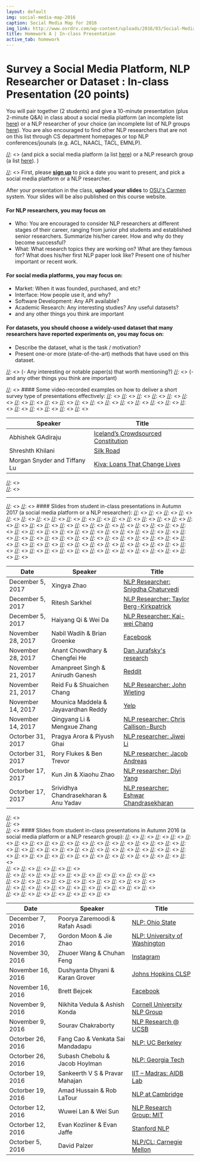 ```yaml
---
layout: default
img: social-media-map-2016
caption: Social Media Map for 2016
img_link: http://www.ovrdrv.com/wp-content/uploads/2016/03/Social-Media-Map-2016.pdf
title: Homework A | In-class Presentation
active_tab: homework
---
```




Survey a Social Media Platform, NLP Researcher or Dataset <span class="text-muted">: In-class Presentation (20 points)</span> 
=============================================================

You will pair together (2 students) and give a 10-minute presentation (plus 2-minute Q&A) in class about a social media platform (an incomplete list [here](http://www.ovrdrv.com/wp-content/uploads/2016/03/Social-Media-Map-2016.pdf)) or a NLP researcher of your choice (an incomplete list of NLP groups [here](https://www.quora.com/Which-are-the-best-schools-for-studying-natural-language-processing)). You are also encouraged to find other NLP researchers that are not on this list through CS department homepages or top NLP conferences/jounals (e.g. ACL, NAACL, TACL, EMNLP). 

[//]: <> (on a social media platform or a NLP research group of your choice. )
[//]: <> (and pick a social media platform (a list [here](http://www.ovrdrv.com/wp-content/uploads/2016/03/Social-Media-Map-2016.pdf)) or a NLP research group (a list [here](https://www.quora.com/Which-are-the-best-schools-for-studying-natural-language-processing)). )

[//]: <> First, please **[sign up](https://docs.google.com/spreadsheets/d/1KO_8SZt6g2igaoMbj96JgtdHuXr8rYdCzRrR_qVCXh8/edit?usp=sharing)** to pick a date you want to present, and pick a social media platform or a NLP researcher. 

After your presentation in the class, **upload your slides** to [OSU's Carmen](https://carmen.osu.edu/) system. Your slides will be also published on this course website. 

#### For NLP researchers, you may focus on

- Who: You are encouraged to consider NLP researchers at different stages of their career, ranging from junior phd students and established senior researchers. Summarize his/her career. How and why do they become successful?
- What: What research topics they are working on? What are they famous for? What does his/her first NLP paper look like? Present one of his/her important or recent work.  

#### For social media platforms, you may focus on:

- Market: When it was founded, purchased, and etc?
- Interface: How people use it, and why?
- Software Development: Any API available?
- Academic Research: Any interesting studies? Any useful datasets?
- and any other things you think are important

#### For datasets, you should choose a widely-used dataset that many researchers have reported experiments on, you may focus on:

- Describe the dataset, what is the task / motivation?
- Present one-or more (state-of-the-art) methods that have used on this dataset.

[//]: <> (#### For NLP research groups, you may focus on:)

[//]: <> (- Who? What are the prominent researchers, famous students or alumni?)
[//]: <> (- What do they do? What research topics they are working on?)
[//]: <> (- Any interesting or notable paper(s) that worth mentioning?)
[//]: <> (- and any other things you think are important)

[//]: <hr>

[//]: <>  #### Some video-recorded examples on how to deliver a short survey type of presentations effectively: 
[//]: <> 
[//]: <>   <table class="table table-striped">
[//]: <>     <thead>
[//]: <>       <tr>
[//]: <>         <th>Speaker</th>
[//]: <>         <th>Title</th>
[//]: <>       </tr>
[//]: <>     </thead>
[//]: <>     <tbody>
[//]: <>       <tr>
[//]: <>         <td>Abhishek GAdiraju</td>
[//]: <>         <td><a href="https://vimeo.com/106347045">Iceland’s Crowdsourced Constitution</a></td>
[//]: <>       </tr>
[//]: <>       <tr>
[//]: <>         <td>Shreshth Khilani</td>
[//]: <>         <td><a href="https://vimeo.com/106529777">Silk Road</a></td>
[//]: <>       </tr>
[//]: <>       <tr>
[//]: <>         <td>Morgan Snyder and Tiffany Lu</td>
[//]: <>         <td><a href="https://vimeo.com/106435795">Kiva: Loans That Change Lives</a></td>
[//]: <>       </tr>
[//]: <>     </tbody>
[//]: <>   </table>
[//]: <>  
[//]: <> <hr>
[//]: <> 
[//]: <> #### Slides from student in-class presentations in Autumn 2017 (a social media platform or a NLP researcher): 
[//]: <> 
[//]: <> 
[//]: <>   <table class="table table-striped">
[//]: <>     <thead>
[//]: <>       <tr>
[//]: <>         <th> Date </th>
[//]: <>         <th>Speaker</th>
[//]: <>         <th>Title</th>
[//]: <>       </tr>
[//]: <>     </thead>
[//]: <>     <tbody>
[//]: <>     	<tr>
[//]: <>         <td>December 5, 2017</td>
[//]: <>         <td>Xingya Zhao</td>
[//]: <>         <td><a href="./slides/students_2017/cse5539pre_xzhao.pdf">NLP Researcher: Snigdha Chaturvedi</a></td>
[//]: <>       </tr>
[//]: <>     	<tr>
[//]: <>         <td>December 5, 2017</td>
[//]: <>         <td>Ritesh Sarkhel</td>
[//]: <>         <td><a href="./slides/students_2017/Presentation.pdf">NLP Researcher: Taylor Berg-Kirkpatrick</a></td>
[//]: <>       </tr>
[//]: <>     	<tr>
[//]: <>         <td>December 5, 2017</td>
[//]: <>         <td>Haiyang Qi & Wei Da</td>
[//]: <>         <td><a href="./slides/students_2017/Presentation2.pdf">NLP Researcher: Kai-wei Chang</a></td>
[//]: <>       </tr>
[//]: <>     	<tr>
[//]: <>         <td>November 28, 2017</td>
[//]: <>         <td>Nabil Wadih & Brian Groenke</td>
[//]: <>         <td><a href="./slides/students_2017/Facebook_NLP.pdf">Facebook</a></td>
[//]: <>       </tr>
[//]: <>     	<tr>
[//]: <>         <td>November 28, 2017</td>
[//]: <>         <td>Anant Chowdhary & Chengfei He</td>
[//]: <>         <td><a href="./slides/students_2017/NLP_presentation.pdf">Dan Jurafsky's research</a></td>
[//]: <>       </tr>
[//]: <>     	<tr>
[//]: <>         <td>November 21, 2017</td>
[//]: <>         <td>Amanpreet Singh & Anirudh Ganesh</td>
[//]: <>         <td><a href="./slides/students_2017/Reddit_Presentation.pdf">Reddit</a></td>
[//]: <>       </tr>
[//]: <>     	<tr>
[//]: <>         <td>November 21, 2017</td>
[//]: <>         <td>Reid Fu & Shuaichen Chang</td>
[//]: <>         <td><a href="./slides/students_2017/5539_presentation.pdf">NLP Researcher: John Wieting</a></td>
[//]: <>       </tr>
[//]: <>     	<tr>
[//]: <>         <td>November 14, 2017</td>
[//]: <>         <td>Mounica Maddela & Jayavardhan Reddy</td>
[//]: <>         <td><a href="./slides/students_2017/Inclass_ Presentation_Mounica_Jayavardhan.pdf">Yelp</a></td>
[//]: <>       </tr>
[//]: <>         <tr>
[//]: <>         <td>November 14, 2017</td>
[//]: <>         <td>Qingyang Li & Mengxue Zhang</td>
[//]: <>         <td><a href="./slides/students_2017/Social_Media_Presentation.ppt">NLP researcher: Chris Callison-Burch</a></td>
[//]: <>       </tr>
[//]: <>       <tr>
[//]: <>         <td>Octorber 31, 2017</td>
[//]: <>         <td>Pragya Arora & Piyush Ghai</td>
[//]: <>         <td><a href="./slides/students_2017/Jiwei Li_NLP_Researcher.pdf">NLP researcher: Jiwei Li</a></td>
[//]: <>       </tr>
[//]: <>       <tr>
[//]: <>         <td>Octorber 31, 2017</td>
[//]: <>         <td>Rory Flukes & Ben Trevor</td>
[//]: <>         <td><a href="./slides/students_2017/Social_Media_Presentation.pdf">NLP researcher: Jacob Andreas</a></td>
[//]: <>       </tr>
[//]: <>       <tr>
[//]: <>         <td>Octorber 17, 2017</td>
[//]: <>         <td>Kun Jin & Xiaohu Zhao</td>
[//]: <>         <td><a href="./slides/students_2017/Presentation.pptx">NLP researcher: Diyi Yang</a></td>
[//]: <>       </tr>
[//]: <>         <tr>
[//]: <>         <td>Octorber 17, 2017</td>
[//]: <>         <td>Srividhya Chandrasekharan & Anu Yadav</td>
[//]: <>         <td><a href="./slides/students_2017/In-class presentation_Anu_Srividhya.pdf">NLP researcher: Eshwar Chandrasekharan</a></td>
[//]: <>       </tr>
[//]: <>     </tbody>
[//]: <>   </table>
[//]: <>   
[//]: <>     
[//]: <> #### Slides from student in-class presentations in Autumn 2016 (a social media platform or a NLP research group): 
[//]: <> 
[//]: <> 
[//]: <>   <table class="table table-striped">
[//]: <>     <thead>
[//]: <>       <tr>
[//]: <>         <th> Date </th>
[//]: <>         <th>Speaker</th>
[//]: <>         <th>Title</th>
[//]: <>       </tr>
[//]: <>     </thead>
[//]: <>     <tbody>
[//]: <>         <tr>
[//]: <>         <td>December 7, 2016</td>
[//]: <>         <td>Poorya Zaremoodi & Rafah Asadi</td>
[//]: <>         <td><a href="./slides/students/OSU_NLP_group.pdf">NLP: Ohio State</a></td>
[//]: <>       </tr>
[//]: <>         <tr>
[//]: <>         <td>December 7, 2016</td>
[//]: <>         <td>Gordon Moon & Jie Zhao</td>
[//]: <>         <td><a href="./slides/students/NLP_UW_gordon_jie.pdf">NLP: University of Washington</a></td>
[//]: <>       </tr>
[//]: <>         <tr>
[//]: <>         <td>November 30, 2016</td>
[//]: <>         <td>Zhuoer Wang & Chuhan Feng</td>
[//]: <>         <td><a href="./slides/students/Instagram.pdf">Instagram</a></td>
[//]: <>       </tr>
[//]: <>         <tr>
[//]: <>         <td>November 16, 2016</td>
[//]: <>         <td>Dushyanta Dhyani & Karan Grover</td>
[//]: <>         <td><a href="./slides/students/JHU_CLSP.pdf">Johns Hopkins CLSP</a></td>
[//]: <>       </tr>
[//]: <>         <tr>
[//]: <>         <td>November 16, 2016</td>
[//]: <>         <td>Brett Bejcek</td>
[//]: <>         <td><a href="./slides/students/Facebook.pdf">Facebook</a></td>
[//]: <>       </tr>
[//]: <>         <tr>
[//]: <>         <td>November 9, 2016</td>
[//]: <>         <td>Nikhita Vedula & Ashish Konda</td>
[//]: <>         <td><a href="./slides/students/CSE5539Presentation_ashish_nikhita.pdf">Cornell University NLP Group</a></td>
[//]: <>       </tr>      
[//]: <>         <tr>
[//]: <>         <td>November 9, 2016</td>
[//]: <>         <td>Sourav Chakraborty</td>
[//]: <>         <td><a href="./slides/students/chakrabs_5539.pdf">NLP Research @ UCSB</a></td>
[//]: <>       </tr>   
[//]: <>         <tr>
[//]: <>         <td>Octorber 26, 2016</td>
[//]: <>         <td>Fang Cao & Venkata Sai Mandadapu</td>
[//]: <>         <td><a href="./slides/students/NLP-UCB.pdf">NLP: UC Berkeley</a></td>
[//]: <>       </tr>
[//]: <>         <tr>
[//]: <>         <td>Octorber 26, 2016</td>
[//]: <>         <td>Subash Chebolu & Jacob Hoylman</td>
[//]: <>         <td><a href="./slides/students/NLP_Georgia_Tech.pdf">NLP: Georgia Tech</a></td>
[//]: <>       </tr>  
[//]: <>         <tr>
[//]: <>         <td>Octorber 19, 2016</td>
[//]: <>         <td>Sankeerth V S & Pravar Mahajan</td>
[//]: <>         <td><a href="./slides/students/IIT_Madras.pdf">IIT – Madras: AIDB Lab</a></td>
[//]: <>       </tr>
[//]: <>         <tr>
[//]: <>         <td>Octorber 19, 2016</td>
[//]: <>         <td>Amad Hussain & Rob LaTour</td>
[//]: <>         <td><a href="./slides/students/NLP_at_Cambridge.pdf">NLP at Cambridge</a></td>
[//]: <>       </tr>  
[//]: <>         <tr>
[//]: <>         <td>Octorber 12, 2016</td>
[//]: <>         <td>Wuwei Lan & Wei Sun</td>
[//]: <>         <td><a href="./slides/students/MIT_NLP_Group_WuweiLan_WeiSun.pdf">NLP Research Group: MIT</a></td>
[//]: <>       </tr>
[//]: <>       <tr>
[//]: <>         <td>Octorber 12, 2016</td>
[//]: <>         <td>Evan Kozliner & Evan Jaffe</td>
[//]: <>         <td><a href="./slides/students/Stanford_NLP.pdf">Stanford NLP</a></td>
[//]: <>       </tr>  
[//]: <>         <tr>
[//]: <>         <td>Octorber 5, 2016</td>
[//]: <>         <td>David Palzer</td>
[//]: <>         <td><a href="./slides/students/davidpalzer_138983_1104729_NLP.pdf">NLP/CL: Carnegie Mellon</a></td>
[//]: <>       </tr>
[//]: <>     </tbody>
[//]: <>   </table>

